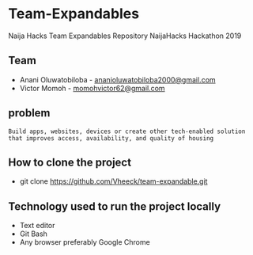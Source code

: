 # Team-Expandables
Naija Hacks Team Expandables Repository
NaijaHacks Hackathon 2019

## Team ##
* Anani Oluwatobiloba - ananioluwatobiloba2000@gmail.com
* Victor Momoh - momohvictor62@gmail.com

## problem ##
 `Build apps, websites, devices or create other tech-enabled solution that improves access, availability, and quality of housing`

 ## How to clone the project ##
* git clone https://github.com/Vheeck/team-expandable.git

## Technology used to run the project locally ##
* Text editor
* Git Bash
* Any browser preferably Google Chrome